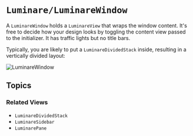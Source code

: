 # ``Luminare/LuminareWindow``


A ``LuminareWindow`` holds a ``LuminareView`` that wraps the window content. It's free to decide how your design looks by toggling the content view passed to the initializer. It has traffic lights but no title bars.

Typically, you are likely to put a ``LuminareDividedStack`` inside, resulting in a vertically divided layout:

![`LuminareWindow`](LuminareWindow)

## Topics

### Related Views

- ``LuminareDividedStack``
- ``LuminareSidebar``
- ``LuminarePane``
